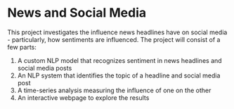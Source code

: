 # News and Social Media
This project investigates the influence news headlines have on social media - particularly, how sentiments are influenced. The project will consist of a few parts:
1. A custom NLP model that recognizes sentiment in news headlines and social media posts
2. An NLP system that identifies the topic of a headline and social media post
3. A time-series analysis measuring the influence of one on the other
4. An interactive webpage to explore the results 
